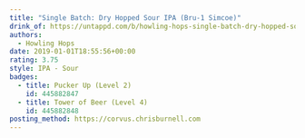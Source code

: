 ```yaml
---
title: "Single Batch: Dry Hopped Sour IPA (Bru-1 Simcoe)"
drink_of: https://untappd.com/b/howling-hops-single-batch-dry-hopped-sour-ipa-bru-1-simcoe/2918108
authors:
  - Howling Hops
date: 2019-01-01T18:55:56+00:00
rating: 3.75
style: IPA - Sour
badges:
  - title: Pucker Up (Level 2)
    id: 445882847
  - title: Tower of Beer (Level 4)
    id: 445882848
posting_method: https://corvus.chrisburnell.com
---
```

